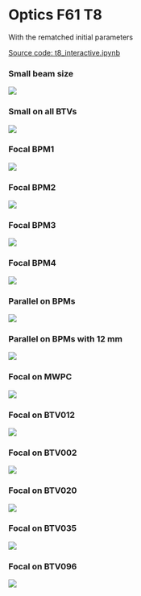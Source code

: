 # Optics F61 T8

With the rematched initial parameters

[Source code: t8_interactive.ipynb](https://gitlab.cern.ch/eljohnso/acc-models-tls-eliott-fork/-/blob/EliottBranch/ps_extraction/east-fast-extraction/t8_interactive.ipynb)

### Small beam size
![](https://codimd.web.cern.ch/uploads/upload_35994b14fae20224b22e93eff810045f.png)

### Small on all BTVs
![](https://codimd.web.cern.ch/uploads/upload_f406732d956fec3b7e1facc786b40872.png)

### Focal BPM1
![](https://codimd.web.cern.ch/uploads/upload_fdd726ad70ca1b4a0e2faface03ef8dc.png)

### Focal BPM2
![](https://codimd.web.cern.ch/uploads/upload_6e0681af3d0f2410eef05548dcba3cb6.png)

### Focal BPM3
![](https://codimd.web.cern.ch/uploads/upload_633488068e95d8ed0ae32e336a5d5de9.png)

### Focal BPM4
![](https://codimd.web.cern.ch/uploads/upload_4762afe796002e0ca25b21b7f388460e.png)

### Parallel on BPMs
![](https://codimd.web.cern.ch/uploads/upload_175f4bc6c4665d5ccd3e92fe38ef57fe.png)

### Parallel on BPMs with 12 mm
![](https://codimd.web.cern.ch/uploads/upload_c6970519e0756feee503f04ce49885e1.png)

### Focal on MWPC
![](https://codimd.web.cern.ch/uploads/upload_419c6fedb3cda8c73f75025e25786802.png)

### Focal on BTV012
![](https://codimd.web.cern.ch/uploads/upload_a7b8521a0cabfd614c24a8c67ffd063f.png)

### Focal on BTV002
![](https://codimd.web.cern.ch/uploads/upload_b270064597dc97c7001583fe97c35d2b.png)

### Focal on BTV020
![](https://codimd.web.cern.ch/uploads/upload_856dbcae046ba08aca9a090c0ba9f0c1.png)

### Focal on BTV035
![](https://codimd.web.cern.ch/uploads/upload_0be0ab3322830a9cb757cc5d0aa69533.png)

### Focal on BTV096
![](https://codimd.web.cern.ch/uploads/upload_427335dc2d602b2b4d0b0dd9eee2ca42.png)
